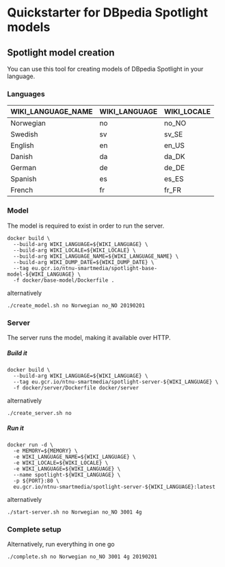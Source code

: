 Quickstarter for DBpedia Spotlight models
===================================================

## Spotlight model creation
You can use this tool for creating models of DBpedia Spotlight in your language.

### Languages

| WIKI_LANGUAGE_NAME | WIKI_LANGUAGE | WIKI_LOCALE |
|--------------------|---------------|-------------|
| Norwegian          | no            | no_NO       |
| Swedish            | sv            | sv_SE       |
| English            | en            | en_US       |
| Danish             | da            | da_DK       |
| German             | de            | de_DE       |
| Spanish            | es            | es_ES       |
| French             | fr            | fr_FR       |


### Model
The model is required to exist in order to run the server.

```
docker build \
  --build-arg WIKI_LANGUAGE=${WIKI_LANGUAGE} \
  --build-arg WIKI_LOCALE=${WIKI_LOCALE} \
  --build-arg WIKI_LANGUAGE_NAME=${WIKI_LANGUAGE_NAME} \
  --build-arg WIKI_DUMP_DATE=${WIKI_DUMP_DATE} \
  --tag eu.gcr.io/ntnu-smartmedia/spotlight-base-model-${WIKI_LANGUAGE} \
  -f docker/base-model/Dockerfile .
```
alternatively

```
./create_model.sh no Norwegian no_NO 20190201
```

### Server
The server runs the model, making it available over HTTP.

##### Build it 
```
docker build \
  --build-arg WIKI_LANGUAGE=${WIKI_LANGUAGE} \
  --tag eu.gcr.io/ntnu-smartmedia/spotlight-server-${WIKI_LANGUAGE} \
  -f docker/server/Dockerfile docker/server
```
alternatively
```
./create_server.sh no
```

##### Run it 
```
docker run -d \
  -e MEMORY=${MEMORY} \
  -e WIKI_LANGUAGE_NAME=${WIKI_LANGUAGE} \
  -e WIKI_LOCALE=${WIKI_LOCALE} \
  -e WIKI_LANGUAGE=${WIKI_LANGUAGE} \
  --name spotlight-${WIKI_LANGUAGE} \
  -p ${PORT}:80 \
  eu.gcr.io/ntnu-smartmedia/spotlight-server-${WIKI_LANGUAGE}:latest
```
alternatively
```
./start-server.sh no Norwegian no_NO 3001 4g
```

### Complete setup 
Alternatively, run everything in one go
```
./complete.sh no Norwegian no_NO 3001 4g 20190201
```
